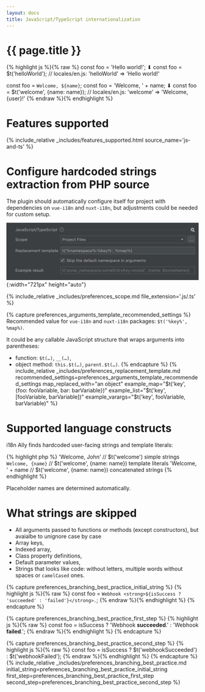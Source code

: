 ```yaml
---
layout: docs
title: JavaScript/TypeScript internationalization
---
```


<h1>{{ page.title }}</h1>

{% highlight js %}{% raw %}
const foo = 'Hello world!';
⬇
const foo = $t('helloWorld');
// locales/en.js: 'helloWorld' => 'Hello world!'

const foo = `Welcome, ${name}`;
const foo = 'Welcome, ' + name;
⬇
const foo = $t('welcome', {name: name});
// locales/en.js: 'welcome' => 'Welcome, {user}!'
{% endraw %}{% endhighlight %}


# Features supported

{% 
  include_relative _includes/features_supported.html
  source_name='js-and-ts'
%}


# Configure hardcoded strings extraction from PHP source

The plugin should automatically configure itself for project with dependencies on `vue-i18n` and `nuxt-i18n`, but adjustments could be needed for custom setup.

![JavaScript Source Code Preferences screenshot](assets/js-and-ts.png){:width="721px" height="auto"}


{% 
  include_relative _includes/preferences_scope.md
  file_extension='.js/.ts'
%}


{% capture preferences_arguments_template_recommended_settings %}
Recommended value for `vue-i18n` and `nuxt-i18n` packages: `$t('%key%', %map%)`.

It could be any callable JavaScript structure that wraps arguments into parentheses:

* function: `$t(…)`, `__(…)`,
* object method: `this.$t(…)`, `parent.$t(…)`.
{% endcapture %}
{%
  include_relative _includes/preferences_replacement_template.md
  recommended_settings=preferences_arguments_template_recommended_settings
  map_replaced_with="an object"
  example_map="$t('key', {foo: fooVariable, bar: barVariable})"
  example_list="$t('key', [fooVariable, barVariable])"
  example_varargs="$t('key', fooVariable, barVariable)"
%}


# Supported language constructs

i18n Ally finds hardcoded user-facing strings and template literals:

{% highlight php %}
'Welcome, John'     // $t('welcome') simple strings
`Welcome, {name}`  // $t('welcome', {name: name}) template literals
'Welcome, ' + name // $t('welcome', {name: name}) concatenated strings
{% endhighlight %}

Placeholder names are determined automatically.


# What strings are skipped

* All arguments passed to functions or methods (except constructors), but avaialbe to unignore case by case
* Array keys,
* Indexed array,
* Class property definitions,
* Default parameter values,
* Strings that looks like code: without letters, multiple words without spaces or `camelCased` ones.


{% capture preferences_branching_best_practice_initial_string %}
{% highlight js %}{% raw %}
const foo = `Webhook <strong>${isSuccess ? 'succeeded' : 'failed'}</strong>.`;
{% endraw %}{% endhighlight %}
{% endcapture %}

{% capture preferences_branching_best_practice_first_step %}
{% highlight js %}{% raw %}
const foo = isSuccess
  ? 'Webhook <strong>succeeded</strong>.'
  : 'Webhook <strong>failed</strong>.';
{% endraw %}{% endhighlight %}
{% endcapture %}

{% capture preferences_branching_best_practice_second_step %}
{% highlight js %}{% raw %}
const foo = isSuccess
  ? $t('webhookSucceeded')
  : $t('webhookFailed');
{% endraw %}{% endhighlight %}
{% endcapture %}
{% 
  include_relative _includes/preferences_branching_best_practice.md
  initial_string=preferences_branching_best_practice_initial_string
  first_step=preferences_branching_best_practice_first_step
  second_step=preferences_branching_best_practice_second_step
%}